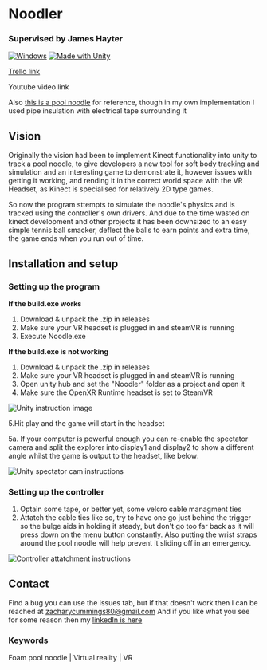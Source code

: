 # Noodler
### Supervised by James Hayter
[![Windows](https://svgshare.com/i/ZhY.svg)](https://svgshare.com/i/ZhY.svg)  [![Made with Unity](https://img.shields.io/badge/Made%20with-Unity-57b9d3.svg?style=flat&logo=unity)](https://unity3d.com)

[Trello link](https://trello.com/b/rg7rnQ0O/comp-3000)

Youtube video link

Also [this is a pool noodle](https://en.wikipedia.org/wiki/Pool_noodle) for reference, though in my own implementation I used pipe insulation with electrical tape surrounding it 

## Vision
Originally the vision had been to implement Kinect functionality into unity to track a pool noodle, to give developers a new tool for soft body tracking and simulation and an interesting game to demonstrate it, however issues with getting it working, and rending it in the correct world space with the VR Headset, as Kinect is specialised for relatively 2D type games.

So now the program sttempts to simulate the noodle's physics and is tracked using the controller's own drivers. And due to the time wasted on kinect development and other projects it has been downsized to an easy simple tennis ball smacker, deflect the balls to earn points and extra time, the game ends when you run out of time.

## Installation and setup
### Setting up the program
**If the build.exe works**
1. Download & unpack the .zip in releases
2. Make sure your VR headset is plugged in and steamVR is running
3. Execute Noodle.exe

**If the build.exe is not working**
1. Download & unpack the .zip in releases
2. Make sure your VR headset is plugged in and steamVR is running
3. Open unity hub and set the "Noodler" folder as a project and open it
4. Make sure the OpenXR Runtime headset is set to SteamVR

![Unity instruction image](https://cdn.discordapp.com/attachments/347089516055494658/972882492384239706/Instructions.PNG)

5.Hit play and the game will start in the headset
  
  5a. If your computer is powerful enough you can re-enable the spectator camera and split the explorer into display1 and display2 to show a different angle whilst the game is output to the headset, like below:

![Unity spectator cam instructions](https://cdn.discordapp.com/attachments/347089516055494658/972883860926906418/Spectator_cam_instructions.PNG)
### Setting up the controller
1. Optain some tape, or better yet, some velcro cable managment ties
2. Attatch the cable ties like so, try to have one go just behind the trigger so the bulge aids in holding it steady, but don't go too far back as it will press down on the menu button constantly. Also putting the wrist straps around the pool noodle will help prevent it sliding off in an emergency.

![Controller attatchment instructions](https://cdn.discordapp.com/attachments/347089516055494658/972884260048498729/IMG_20220508_154917.jpg)

## Contact
Find a bug you can use the issues tab, but if that doesn't work then I can be reached at zacharycummings80@gmail.com
And if you like what you see for some reason then my [linkedIn is here](https://www.linkedin.com/in/zcummings)

### Keywords
Foam pool noodle | Virtual reality | VR 
